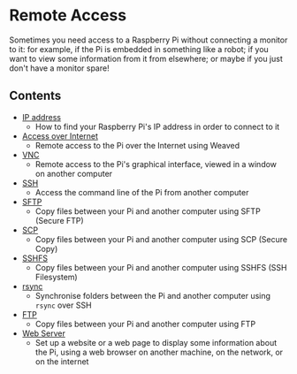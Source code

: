 # Remote Access

Sometimes you need access to a Raspberry Pi without connecting a monitor to it: for example, if the Pi is embedded in something like a robot; if you want to view some information from it from elsewhere; or maybe if you just don't have a monitor spare!

## Contents

- [IP address](ip-address.md)
    - How to find your Raspberry Pi's IP address in order to connect to it
- [Access over Internet](access-over-Internet/internetaccess.md)
    - Remote access to the Pi over the Internet using Weaved
- [VNC](vnc/README.md)
    - Remote access to the Pi's graphical interface, viewed in a window on another computer
- [SSH](ssh/README.md)
    - Access the command line of the Pi from another computer
- [SFTP](ssh/sftp.md)
    - Copy files between your Pi and another computer using SFTP (Secure FTP)
- [SCP](ssh/scp.md)
    - Copy files between your Pi and another computer using SCP (Secure Copy)
- [SSHFS](ssh/sshfs.md)
    - Copy files between your Pi and another computer using SSHFS (SSH Filesystem)
- [rsync](ssh/rsync.md)
    - Synchronise folders between the Pi and another computer using `rsync` over SSH
- [FTP](ftp.md)
    - Copy files between your Pi and another computer using FTP
- [Web Server](web-server/README.md)
    - Set up a website or a web page to display some information about the Pi, using a web browser on another machine, on the network, or on the internet

